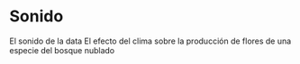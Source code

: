 # Sonido
El sonido de la data
El efecto del clima sobre la producción de flores de una especie del bosque nublado

